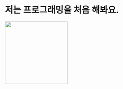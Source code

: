 # 저는 프로그래밍을 처음 해봐요.
<img src = "https://assets-cdn.github.com/images/modules/logos_page/Octocat.png" width = "200">

